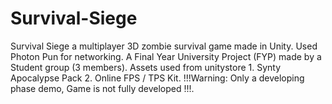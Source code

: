 # Survival-Siege
Survival Siege a multiplayer 3D zombie survival game made in Unity.
Used Photon Pun for networking.
A Final Year University Project (FYP) made by a Student group (3 members).
Assets used from unitystore 1. Synty Apocalypse Pack 2. Online FPS / TPS Kit.
!!!Warning: Only a developing phase demo, Game is not fully developed !!!.
